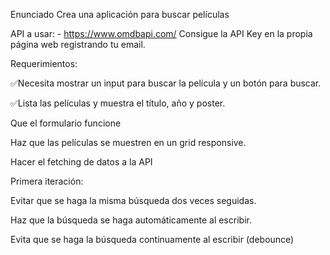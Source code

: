 Enunciado
Crea una aplicación para buscar películas

API a usar: - https://www.omdbapi.com/ Consigue la API Key en la propia página web registrando tu email.

Requerimientos:

✅Necesita mostrar un input para buscar la película y un botón para buscar.

✅Lista las películas y muestra el título, año y poster.

Que el formulario funcione

Haz que las películas se muestren en un grid responsive.

Hacer el fetching de datos a la API

Primera iteración:

Evitar que se haga la misma búsqueda dos veces seguidas.

Haz que la búsqueda se haga automáticamente al escribir.

Evita que se haga la búsqueda continuamente al escribir (debounce)